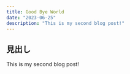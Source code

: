 ```yaml
---
title: Good Bye World
date: "2023-06-25"
description: "This is my second blog post!"
---
```


## 見出し

This is my second blog post!